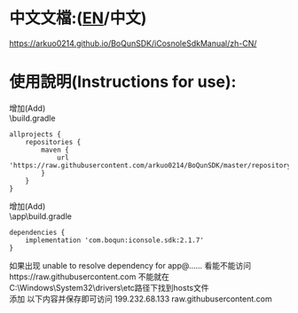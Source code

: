 [EN]:https://github.com/arkuo0214/BoQunSDK/blob/master/repository/com/boqun/iconsole.sdk/README.md
# 中文文檔:([EN]/中文)
https://arkuo0214.github.io/BoQunSDK/iCosnoleSdkManual/zh-CN/
<br/>
# 使用說明(Instructions for use):  
增加(Add)  
\build.gradle  


    allprojects {
    	repositories {
    		maven {
    			url 'https://raw.githubusercontent.com/arkuo0214/BoQunSDK/master/repository'
    		}
    	}
    }
    

增加(Add)    
\app\build.gradle  


    dependencies {
    	implementation 'com.boqun:iconsole.sdk:2.1.7'
    }
    
如果出现 unable to resolve dependency for app@...... 看能不能访问https://raw.githubusercontent.com 不能就在C:\Windows\System32\drivers\etc路径下找到hosts文件  
添加 以下内容并保存即可访问 199.232.68.133 raw.githubusercontent.com  
